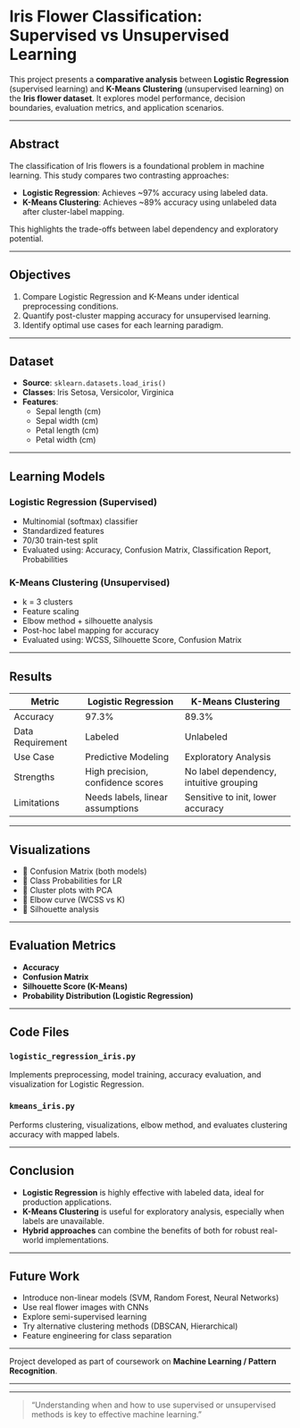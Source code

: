 #  Iris Flower Classification: Supervised vs Unsupervised Learning

This project presents a **comparative analysis** between **Logistic Regression** (supervised learning) and **K-Means Clustering** (unsupervised learning) on the **Iris flower dataset**. It explores model performance, decision boundaries, evaluation metrics, and application scenarios.

---

##  Abstract

The classification of Iris flowers is a foundational problem in machine learning. This study compares two contrasting approaches:
- **Logistic Regression**: Achieves ~97% accuracy using labeled data.
- **K-Means Clustering**: Achieves ~89% accuracy using unlabeled data after cluster-label mapping.

This highlights the trade-offs between label dependency and exploratory potential.

---

##  Objectives

1. Compare Logistic Regression and K-Means under identical preprocessing conditions.
2. Quantify post-cluster mapping accuracy for unsupervised learning.
3. Identify optimal use cases for each learning paradigm.

---

##  Dataset

- **Source**: `sklearn.datasets.load_iris()`
- **Classes**: Iris Setosa, Versicolor, Virginica
- **Features**:
  - Sepal length (cm)
  - Sepal width (cm)
  - Petal length (cm)
  - Petal width (cm)

---

##  Learning Models

###  Logistic Regression (Supervised)
- Multinomial (softmax) classifier
- Standardized features
- 70/30 train-test split
- Evaluated using: Accuracy, Confusion Matrix, Classification Report, Probabilities

###  K-Means Clustering (Unsupervised)
- k = 3 clusters
- Feature scaling
- Elbow method + silhouette analysis
- Post-hoc label mapping for accuracy
- Evaluated using: WCSS, Silhouette Score, Confusion Matrix

---

##  Results

| Metric                  | Logistic Regression | K-Means Clustering |
|-------------------------|---------------------|--------------------|
| Accuracy                | 97.3%               | 89.3%              |
| Data Requirement        | Labeled             | Unlabeled          |
| Use Case                | Predictive Modeling | Exploratory Analysis |
| Strengths               | High precision, confidence scores | No label dependency, intuitive grouping |
| Limitations             | Needs labels, linear assumptions | Sensitive to init, lower accuracy |

---

##  Visualizations

- 📌 Confusion Matrix (both models)
- 📌 Class Probabilities for LR
- 📌 Cluster plots with PCA
- 📌 Elbow curve (WCSS vs K)
- 📌 Silhouette analysis

---

##  Evaluation Metrics

- **Accuracy**
- **Confusion Matrix**
- **Silhouette Score (K-Means)**
- **Probability Distribution (Logistic Regression)**

---

##  Code Files

### `logistic_regression_iris.py`
Implements preprocessing, model training, accuracy evaluation, and visualization for Logistic Regression.

### `kmeans_iris.py`
Performs clustering, visualizations, elbow method, and evaluates clustering accuracy with mapped labels.

---

##  Conclusion

- **Logistic Regression** is highly effective with labeled data, ideal for production applications.
- **K-Means Clustering** is useful for exploratory analysis, especially when labels are unavailable.
- **Hybrid approaches** can combine the benefits of both for robust real-world implementations.

---

##  Future Work

- Introduce non-linear models (SVM, Random Forest, Neural Networks)
- Use real flower images with CNNs
- Explore semi-supervised learning
- Try alternative clustering methods (DBSCAN, Hierarchical)
- Feature engineering for class separation

---

Project developed as part of coursework on **Machine Learning / Pattern Recognition**.

---



---

> “Understanding when and how to use supervised or unsupervised methods is key to effective machine learning.”
